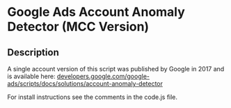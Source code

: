 <a href id="top"></a>
# Google Ads Account Anomaly Detector (MCC Version)

## Description
A single account version of this script was published by Google in 2017 and is available here: <a href="https://developers.google.com/google-ads/scripts/docs/solutions/account-anomaly-detector" target="_blank">developers.google.com/google-ads/scripts/docs/solutions/account-anomaly-detector</a>

<p>For install instructions see the comments in the code.js file.</p>